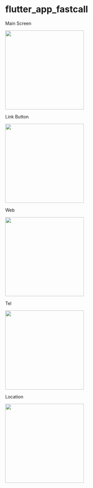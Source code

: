 # flutter_app_fastcall

Main Screen

<img src = "https://user-images.githubusercontent.com/69613390/138399416-3a3beb36-f4b4-4674-bb2e-8b8e447422f3.png" width = "250">

Link Button

<img src = "https://user-images.githubusercontent.com/69613390/139380348-7606a130-3527-4c28-9af8-0573fcc2bb01.png" width = "250">

Web

<img src = "https://user-images.githubusercontent.com/69613390/139380443-c59ea1b6-9716-4be2-b964-64a9853754a1.png" width = "250">

Tel

<img src = "https://user-images.githubusercontent.com/69613390/139380482-1e939f72-ecb9-46b2-86ae-b12b46a4ff9c.png" width = "250">

Location

<img src = "https://user-images.githubusercontent.com/69613390/139380534-43be9cde-c009-4971-a025-dbbf4ba57ee5.png" width = "250">
